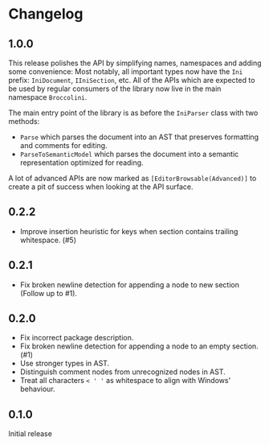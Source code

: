 # Changelog
## 1.0.0
This release polishes the API by simplifying names, namespaces and adding some convenience:
Most notably, all important types now have the `Ini` prefix: `IniDocument`, `IIniSection`, etc.
All of the APIs which are expected to be used by regular consumers of the library now live in the main namespace `Broccolini`.

The main entry point of the library is as before the `IniParser` class with two methods:
* `Parse` which parses the document into an AST that preserves formatting and comments for editing.
* `ParseToSemanticModel` which parses the document into a semantic representation optimized for reading.

A lot of advanced APIs are now marked as `[EditorBrowsable(Advanced)]` to create a pit of success
when looking at the API surface.

## 0.2.2
* Improve insertion heuristic for keys when section contains trailing whitespace. (#5)

## 0.2.1
* Fix broken newline detection for appending a node to new section (Follow up to #1).

## 0.2.0
* Fix incorrect package description.
* Fix broken newline detection for appending a node to an empty section. (#1)
* Use stronger types in AST.
* Distinguish comment nodes from unrecognized nodes in AST.
* Treat all characters `< ' '` as whitespace to align with Windows' behaviour.

## 0.1.0
Initial release
